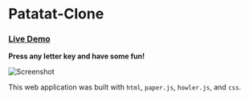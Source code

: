 # Patatat-Clone
### [Live Demo](https://kevinallen4325.github.io/Patatat-Clone/)
**Press any letter key and have some fun!**

![Screenshot](http://res.cloudinary.com/dcpbx7f9p/image/upload/v1495336144/circles_qytdv5.png")

This web application was built  with `html`, `paper.js`, `howler.js`, and `css`.

